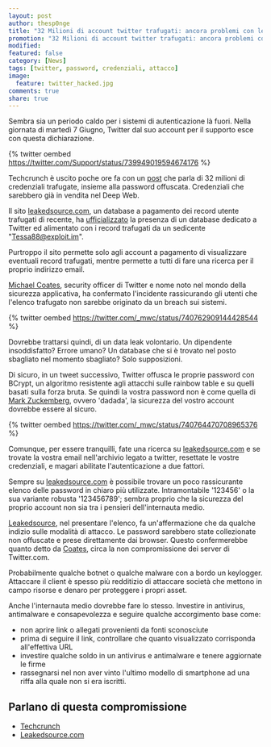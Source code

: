 ```yaml
---
layout: post
author: thesp0nge
title: "32 Milioni di account twitter trafugati: ancora problemi con le credenziali"
promotion: "32 Milioni di account twitter trafugati: ancora problemi con le credenziali"
modified: 
featured: false
category: [News]
tags: [twitter, password, credenziali, attacco]
image:
  feature: twitter_hacked.jpg
comments: true
share: true
---
```


Sembra sia un periodo caldo per i sistemi di autenticazione là fuori. Nella
giornata di martedì 7 Giugno, Twitter dal suo account per il supporto esce con
questa dichiarazione.

{% twitter oembed https://twitter.com/Support/status/739949019594674176 %}

Techcrunch è uscito poche ore fa con un
[post](http://techcrunch.com/2016/06/08/twitter-hack/) che parla di 32 milioni
di credenziali trafugate, insieme alla password offuscata. Credenziali che
sarebbero già in vendita nel Deep Web.

Il sito [leakedsource.com](https://leakedsource.com), un database a pagamento
dei record utente trafugati di recente, ha
[ufficializzato](https://www.leakedsource.com/blog/twitter) la presenza di un
database dedicato a Twitter ed alimentato con i record trafugati da un
sedicente "Tessa88@exploit.im".

Purtroppo il sito permette solo agli account a pagamento di visualizzare
eventuali record trafugati, mentre permette a tutti di fare una ricerca per il
proprio indirizzo email.

[Michael Coates](https://twitter.com/_mwc), security officer di Twitter e nome
noto nel mondo della sicurezza applicativa, ha confermato l'incidente
rassicurando gli utenti che l'elenco trafugato non sarebbe originato da un
breach sui sistemi.

{% twitter oembed https://twitter.com/_mwc/status/740762909144428544 %}

Dovrebbe trattarsi quindi, di un data leak volontario. Un dipendente
insoddisfatto? Errore umano? Un database che si è trovato nel posto sbagliato
nel momento sbagliato? Solo supposizioni.

Di sicuro, in un tweet successivo, Twitter offusca le proprie password con
BCrypt, un algoritmo resistente agli attacchi sulle rainbow table e su quelli
basati sulla forza bruta. Se quindi la vostra password non è come quella di
[Mark Zuckemberg](#), ovvero 'dadada', la sicurezza del vostro account dovrebbe
essere al sicuro.

{% twitter oembed https://twitter.com/_mwc/status/740764470708965376 %}

Comunque, per essere tranquilli, fate una ricerca su
[leakedsource.com](https://leakedsource.com) e se trovate la vostra email
nell'archivio legato a twitter, resettate le vostre credenziali, e magari
abilitate l'autenticazione a due fattori.

Sempre su
[leakedsource.com](https://www.leakedsource.com/blog/twitter#passwords) è
possibile trovare un poco rassicurante elenco delle password in chiaro più
utilizzate. Intramontabile '123456' o la sua variante robusta '123456789';
sembra proprio che la sicurezza del proprio account non sia tra i pensieri
dell'internauta medio.

[Leakedsource](https://www.leakedsource.com/), nel presentare l'elenco, fa
un'affermazione che da qualche indizio sulle modalità di attacco. Le password
sarebbero state collezionate non offuscate e prese direttamente dai browser.
Questo confermerebbe quanto detto da
[Coates](https://twitter.com/_mwc/status/740762909144428544), circa la non
compromissione dei server di Twitter.com.

Probabilmente qualche botnet o qualche malware con a bordo un keylogger.
Attaccare il client è spesso più redditizio di attaccare società che mettono in
campo risorse e denaro per proteggere i propri asset.

Anche l'internauta medio dovrebbe fare lo stesso. Investire in antivirus,
antimalware e consapevolezza e seguire qualche accorgimento base come:

* non aprire link o allegati provenienti da fonti sconosciute
* prima di seguire il link, controllare che quanto visualizzato corrisponda
  all'effettiva URL
* investire qualche soldo in un antivirus e antimalware e tenere aggiornate le
  firme
* rassegnarsi nel non aver vinto l'ultimo modello di smartphone ad una riffa
  alla quale non si era iscritti.

## Parlano di questa compromissione

* [Techcrunch](http://techcrunch.com/2016/06/08/twitter-hack/)
* [Leakedsource.com](https://www.leakedsource.com/blog/twitter)
